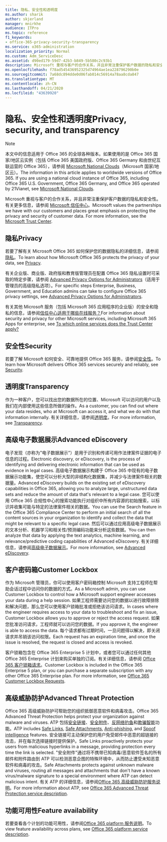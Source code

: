 ```yaml
---
title: 隐私、安全性和透明度
ms.author: sharik
author: skjerland
manager: mnirkhe
audience: ITPro
ms.topic: reference
f1_keywords:
- office-365-privacy-security-transparency
ms.service: o365-administration
localization_priority: Normal
ms.custom: Adm_ServiceDesc
ms.assetid: d90ed179-59d7-42b3-b849-5b580c2c93b1
description: Microsoft 重视与客户的合作关系，并且非常注重保护客户数据的隐私和安全性。 有关更多信息，请参阅 Microsoft 信任中心。
ms.openlocfilehash: f78ad545436952325d74964ae1ea228796290b0e
ms.sourcegitcommit: 7a68dc894dde0d06fab014c56914a78aa8cda847
ms.translationtype: MT
ms.contentlocale: zh-CN
ms.lasthandoff: 04/21/2020
ms.locfileid: "43639920"
---
```

# <a name="privacy-security-and-transparency"></a><span data-ttu-id="aea42-104">隐私、安全性和透明度</span><span class="sxs-lookup"><span data-stu-id="aea42-104">Privacy, security, and transparency</span></span>

> [!NOTE]
> <span data-ttu-id="aea42-p102">本文中的信息适用于 Office 365 的全球各种版本。如果使用的是 Office 365 国家/地区云实例（包括 Office 365 美国政府版、Office 365 Germany 和由世纪互联运营的 Office 365），请参阅 [Microsoft National Clouds](https://go.microsoft.com/fwlink/?linkid=841582)（Microsoft 国家/地区云）。</span><span class="sxs-lookup"><span data-stu-id="aea42-p102">The information in this article applies to worldwide versions of Office 365. If you are using a national cloud instance of Office 365, including Office 365 U.S. Government, Office 365 Germany, and Office 365 operated by 21Vianet, see [Microsoft National Clouds](https://go.microsoft.com/fwlink/?linkid=841582).</span></span> 
  
<span data-ttu-id="aea42-p103">Microsoft 重视与客户的合作关系，并且非常注重保护客户数据的隐私和安全性。有关更多信息，请参阅 [Microsoft 信任中心](https://go.microsoft.com/fwlink/?LinkID=717951&amp;clcid=0x409)。</span><span class="sxs-lookup"><span data-stu-id="aea42-p103">Microsoft values the partnerships we have with our customers and places great emphasis on protecting the privacy and security of customer data. For more information, see the [Microsoft Trust Center](https://go.microsoft.com/fwlink/?LinkID=717951&amp;clcid=0x409).</span></span>
  
## <a name="privacy"></a><span data-ttu-id="aea42-109">隐私</span><span class="sxs-lookup"><span data-stu-id="aea42-109">Privacy</span></span>

<span data-ttu-id="aea42-110">若要了解有关 Microsoft Office 365 如何保护您的数据隐私的详细信息，请参阅[隐私](https://go.microsoft.com/fwlink/?LinkID=717953&amp;clcid=0x409)。</span><span class="sxs-lookup"><span data-stu-id="aea42-110">To learn about how Microsoft Office 365 protects the privacy of your data, see [Privacy](https://go.microsoft.com/fwlink/?LinkID=717953&amp;clcid=0x409).</span></span> 
  
<span data-ttu-id="aea42-111">有关企业版、商业版、政府版和教育版管理员在配置 Office 365 隐私设置时可采取的特定步骤，请参阅 [Advanced Privacy Options for Administrators](https://go.microsoft.com/fwlink/p/?LinkID=285202)（适用于管理员的高级隐私选项）。</span><span class="sxs-lookup"><span data-stu-id="aea42-111">For specific steps Enterprise, Business, Government, and Education admins can take to configure Office 365 privacy settings, see [Advanced Privacy Options for Administrators](https://go.microsoft.com/fwlink/p/?LinkID=285202).</span></span>
  
<span data-ttu-id="aea42-112">有关其他 Microsoft 服务（包括 Microsoft 365 应用程序的企业版）的安全和隐私的信息，请参阅[信任中心适用于哪些在线服务？](https://www.microsoft.com/trustcenter/default.aspx)</span><span class="sxs-lookup"><span data-stu-id="aea42-112">For information about security and privacy for other Microsoft services, including Microsoft 365 Apps for enterprise, see [To which online services does the Trust Center apply?](https://www.microsoft.com/trustcenter/default.aspx)</span></span>
  
## <a name="security"></a><span data-ttu-id="aea42-113">安全性</span><span class="sxs-lookup"><span data-stu-id="aea42-113">Security</span></span>

<span data-ttu-id="aea42-114">若要了解 Microsoft 如何安全、可靠地提供 Office 365 服务，请参阅[安全性](https://go.microsoft.com/fwlink/?LinkID=717954&amp;clcid=0x409)。</span><span class="sxs-lookup"><span data-stu-id="aea42-114">To learn how Microsoft delivers Office 365 services securely and reliably, see [Security](https://go.microsoft.com/fwlink/?LinkID=717954&amp;clcid=0x409).</span></span>
  
## <a name="transparency"></a><span data-ttu-id="aea42-115">透明度</span><span class="sxs-lookup"><span data-stu-id="aea42-115">Transparency</span></span>

<span data-ttu-id="aea42-116">作为一种客户，您可以找出您的数据所在的位置、Microsoft 可以访问的用户以及我们在内部使用这些信息所做的操作。</span><span class="sxs-lookup"><span data-stu-id="aea42-116">As a customer, you can find out where your data resides, who at Microsoft can access it, and what we do with that information internally.</span></span> <span data-ttu-id="aea42-117">有关详细信息，请参阅[透明度](https://go.microsoft.com/fwlink/?LinkID=717955&amp;clcid=0x409)。</span><span class="sxs-lookup"><span data-stu-id="aea42-117">For more information, see [Transparency](https://go.microsoft.com/fwlink/?LinkID=717955&amp;clcid=0x409).</span></span>
  
## <a name="advanced-ediscovery"></a><span data-ttu-id="aea42-118">高级电子数据展示</span><span class="sxs-lookup"><span data-stu-id="aea42-118">Advanced eDiscovery</span></span>

<span data-ttu-id="aea42-119">电子发现（亦称为"电子数据展示"）是用于识别和传递可用作法律案件证据的电子信息的过程。</span><span class="sxs-lookup"><span data-stu-id="aea42-119">Electronic discovery, or eDiscovery, is the process of identifying and delivering electronic information that can be used as evidence in legal cases.</span></span> <span data-ttu-id="aea42-120">高级电子数据展示构建于 Office 365 中现有的电子数据展示功能集，使您可以分析大型的非结构化数据集，并减少与法律案件相关的数据量。</span><span class="sxs-lookup"><span data-stu-id="aea42-120">Advanced eDiscovery builds on the existing set of eDiscovery capabilities in Office 365, allowing you to analyze large, unstructured data sets and reduce the amount of data that's relevant to a legal case.</span></span> <span data-ttu-id="aea42-121">您可以使用 Office 365 合规性中心的搜索功能执行对组织中所有内容源的初始搜索，以标识并收集可能与特定的法律案件相关的数据。</span><span class="sxs-lookup"><span data-stu-id="aea42-121">You can use the Search feature in the Office 365 Compliance Center to perform an initial search of all the content sources in your organization to identify and collect the data that might be relevant to a specific legal case.</span></span> <span data-ttu-id="aea42-122">然后可以通过应用高级电子数据展示的文本分析、机器学习和相关性/预测编码功能来分析这些数据。</span><span class="sxs-lookup"><span data-stu-id="aea42-122">You can then analyze that data by applying the text analytics, machine learning, and relevance/predictive coding capabilities of Advanced eDiscovery.</span></span> <span data-ttu-id="aea42-123">有关详细信息，请参阅[高级电子数据展示](https://go.microsoft.com/fwlink/?LinkID=717971&amp;clcid=0x409)。</span><span class="sxs-lookup"><span data-stu-id="aea42-123">For more information, see [Advanced eDiscovery](https://go.microsoft.com/fwlink/?LinkID=717971&amp;clcid=0x409).</span></span>
  
## <a name="customer-lockbox"></a><span data-ttu-id="aea42-124">客户密码箱</span><span class="sxs-lookup"><span data-stu-id="aea42-124">Customer Lockbox</span></span>

<span data-ttu-id="aea42-125">作为 Microsoft 管理员，你可以使用客户密码箱控制 Microsoft 支持工程师在帮助会话过程中访问你的数据的方式。</span><span class="sxs-lookup"><span data-stu-id="aea42-125">As a Microsoft admin, you can use Customer Lockbox to control how a Microsoft support engineer accesses your data during a help session.</span></span> <span data-ttu-id="aea42-126">如果工程师需要访问您的数据以进行故障排除和解决问题，那么您可以使用客户锁箱批准或拒绝该访问请求。</span><span class="sxs-lookup"><span data-stu-id="aea42-126">In cases where the engineer requires access to your data to troubleshoot and fix an issue, Customer Lockbox allows you to approve or reject the access request.</span></span> <span data-ttu-id="aea42-127">如果您批准访问请求，工程师就可以访问您的数据。</span><span class="sxs-lookup"><span data-stu-id="aea42-127">If you approve it, the engineer is able to access the data.</span></span> <span data-ttu-id="aea42-128">每个请求都有过期时间，一旦问题得以解决，即关闭请求并吊销该访问权限。</span><span class="sxs-lookup"><span data-stu-id="aea42-128">Each request has an expiration time, and once the issue is resolved, the request is closed and access is revoked.</span></span>
  
<span data-ttu-id="aea42-p107">客户锁箱包含在 Office 365 Enterprise 5 计划中，或者您可以通过任何其他 Office 365 Enterprise 计划来购买单独的订阅。有关详细信息，请参阅 [Office 365 客户锁箱请求](https://go.microsoft.com/fwlink/?LinkID=717969&amp;clcid=0x409)。</span><span class="sxs-lookup"><span data-stu-id="aea42-p107">Customer Lockbox is included in the Office 365 Enterprise 5 plan, or you can purchase a separate subscription with any other Office 365 Enterprise plan. For more information, see [Office 365 Customer Lockbox Requests](https://go.microsoft.com/fwlink/?LinkID=717969&amp;clcid=0x409).</span></span>
  
## <a name="advanced-threat-protection"></a><span data-ttu-id="aea42-131">高级威胁防护</span><span class="sxs-lookup"><span data-stu-id="aea42-131">Advanced Threat Protection</span></span>

<span data-ttu-id="aea42-132">Office 365 高级威胁防护可帮助您的组织抵御恶意软件和病毒攻击。</span><span class="sxs-lookup"><span data-stu-id="aea42-132">Office 365 Advanced Threat Protection helps protect your organization against malware and viruses.</span></span> <span data-ttu-id="aea42-133">ATP 包括[安全链接](https://docs.microsoft.com/office365/securitycompliance/atp-safe-links)、[安全附件](https://docs.microsoft.com/office365/securitycompliance/atp-safe-attachments)、[反网络钓鱼](https://docs.microsoft.com/office365/securitycompliance/atp-anti-phishing)和[欺骗智能](https://docs.microsoft.com/office365/securitycompliance/learn-about-spoof-intelligence)功能。</span><span class="sxs-lookup"><span data-stu-id="aea42-133">ATP includes [Safe Links](https://docs.microsoft.com/office365/securitycompliance/atp-safe-links), [Safe Attachments](https://docs.microsoft.com/office365/securitycompliance/atp-safe-attachments), [Anti-phishing](https://docs.microsoft.com/office365/securitycompliance/atp-anti-phishing), and [Spoof intelligence](https://docs.microsoft.com/office365/securitycompliance/learn-about-spoof-intelligence) features.</span></span> <span data-ttu-id="aea42-134">安全链接可主动保护您的用户免受邮件中恶意的超链接的攻击，并在每次选择链接时提供保护。</span><span class="sxs-lookup"><span data-stu-id="aea42-134">Safe Links proactively protects your users from malicious hyperlinks in a message, providing protection every time the link is selected.</span></span> <span data-ttu-id="aea42-135">"安全附件"通过将不携带已知病毒/恶意软件签名的所有邮件和附件路由到 ATP 可以检测恶意企图的特殊环境中，从而防止遭受未知恶意软件和病毒的攻击。</span><span class="sxs-lookup"><span data-stu-id="aea42-135">Safe Attachments protects against unknown malware and viruses, routing all messages and attachments that don't have a known virus/malware signature to a special environment where ATP can detect malicious intent.</span></span> <span data-ttu-id="aea42-136">有关 ATP 的详细信息，请参阅[Office 365 高级威胁防护服务说明](../office-365-advanced-threat-protection-service-description.md)。</span><span class="sxs-lookup"><span data-stu-id="aea42-136">For more information about ATP, see [Office 365 Advanced Threat Protection service description](../office-365-advanced-threat-protection-service-description.md).</span></span>
  
## <a name="feature-availability"></a><span data-ttu-id="aea42-137">功能可用性</span><span class="sxs-lookup"><span data-stu-id="aea42-137">Feature availability</span></span>

<span data-ttu-id="aea42-138">若要查看各个计划的功能可用性，请参阅[Office 365 platform 服务说明](office-365-platform-service-description.md)。</span><span class="sxs-lookup"><span data-stu-id="aea42-138">To view feature availability across plans, see [Office 365 platform service description](office-365-platform-service-description.md).</span></span>
  